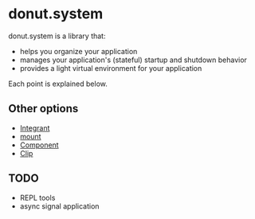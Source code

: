 # donut.system

donut.system is a library that:

- helps you organize your application
- manages your application's (stateful) startup and shutdown behavior
- provides a light virtual environment for your application

Each point is explained below.

## Other options

- [Integrant](https://github.com/weavejester/integrant)
- [mount](https://github.com/tolitius/mount)
- [Component](https://github.com/stuartsierra/component)
- [Clip](https://github.com/juxt/clip)

## TODO

- REPL tools
- async signal application
